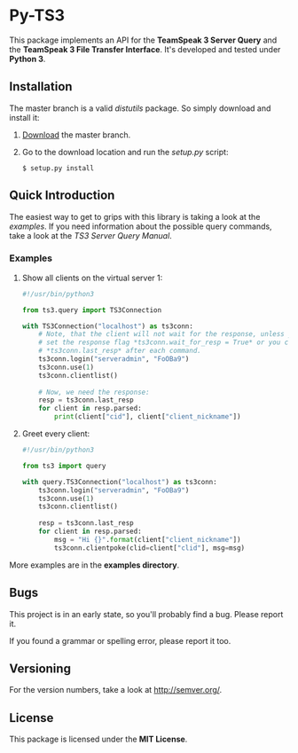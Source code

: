 # Py-TS3
This package implements an API for the **TeamSpeak 3 Server Query** and the
**TeamSpeak 3 File Transfer Interface**. 
It's developed and tested under **Python 3**.

## Installation
The master branch is a valid *distutils* package. So simply download and install
it:

1.	[Download](https://github.com/benediktschmitt/emsm/archive/master.zip) the
    master branch.
	
2.	Go to the download location and run the *setup.py* script:

	```Shell
	$ setup.py install
	```

## Quick Introduction
The easiest way to get to grips with this library is taking a look at the
*examples*.
If you need information about the possible query commands, take a look at the 
*TS3 Server Query Manual*.

### Examples
1. Show all clients on the virtual server 1:

	```Python
	#!/usr/bin/python3

	from ts3.query import TS3Connection

	with TS3Connection("localhost") as ts3conn:
		# Note, that the client will not wait for the response, unless you
		# set the response flag *ts3conn.wait_for_resp = True* or you call
		# *ts3conn.last_resp* after each command.
		ts3conn.login("serveradmin", "FoOBa9")
		ts3conn.use(1)
		ts3conn.clientlist()
		
		# Now, we need the response:
		resp = ts3conn.last_resp
		for client in resp.parsed:
			print(client["cid"], client["client_nickname"])	
	```

2. Greet every client:

	```Python
	#!/usr/bin/python3

	from ts3 import query

	with query.TS3Connection("localhost") as ts3conn:
		ts3conn.login("serveradmin", "FoOBa9")
		ts3conn.use(1)
		ts3conn.clientlist()
		
		resp = ts3conn.last_resp
		for client in resp.parsed:
			msg = "Hi {}".format(client["client_nickname"])
			ts3conn.clientpoke(clid=client["clid"], msg=msg)
	```
	
More examples are in the **examples directory**.

## Bugs
This project is in an early state, so you'll probably find a bug. Please report
it. 

If you found a grammar or spelling error, please report it too.

## Versioning
For the version numbers, take a look at http://semver.org/.

## License
This package is licensed under the **MIT License**. 